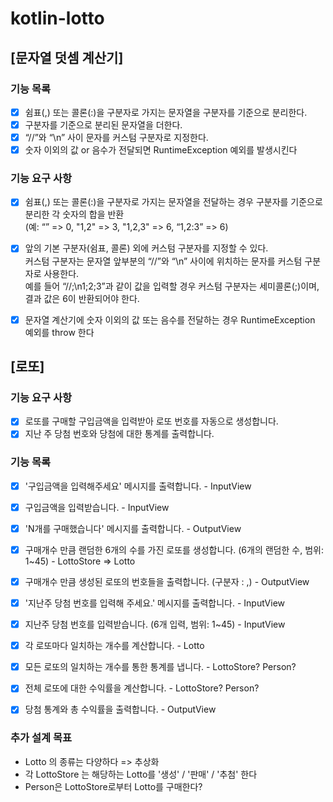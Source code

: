 # kotlin-lotto

## [문자열 덧셈 계산기]
### 기능 목록

- [x] 쉼표(,) 또는 콜론(:)을 구분자로 가지는 문자열을 구분자를 기준으로 분리한다.
- [x] 구분자를 기준으로 분리된 문자열을 더한다.
- [x] “//”와 “\n” 사이 문자를 커스텀 구분자로 지정한다.
- [x] 숫자 이외의 값 or 음수가 전달되면 RuntimeException 예외를 발생시킨다

### 기능 요구 사항

- [x] 쉼표(,) 또는 콜론(:)을 구분자로 가지는 문자열을 전달하는 경우 구분자를 기준으로 분리한 각 숫자의 합을 반환
  <br /> (예: “” => 0, "1,2" => 3, "1,2,3" => 6, “1,2:3” => 6)
- [x] 앞의 기본 구분자(쉼표, 콜론) 외에 커스텀 구분자를 지정할 수 있다. <br /> 커스텀 구분자는 문자열 앞부분의 “//”와 “\n” 사이에 위치하는 문자를 커스텀 구분자로 사용한다. <br />예를 들어 “//;\n1;2;3”과 같이 값을 입력할 경우 커스텀 구분자는 세미콜론(;)이며, 결과 값은 6이 반환되어야 한다.
- [x] 문자열 계산기에 숫자 이외의 값 또는 음수를 전달하는 경우 RuntimeException 예외를 throw 한다


## [로또]
### 기능 요구 사항
- [x] 로또를 구매할 구입금액을 입력받아 로또 번호를 자동으로 생성합니다.
- [x] 지난 주 당첨 번호와 당첨에 대한 통계를 출력합니다.

### 기능 목록
- [x] '구입금액을 입력해주세요' 메시지를 출력합니다. - InputView
- [x] 구입금액을 입력받습니다. - InputView

- [x] 'N개를 구매했습니다' 메시지를 출력합니다. - OutputView 
- [x] 구매개수 만큼 랜덤한 6개의 수를 가진 로또를 생성합니다. (6개의 랜덤한 수, 범위: 1~45) - LottoStore => Lotto
- [x] 구매개수 만큼 생성된 로또의 번호들을 출력합니다. (구분자 : ,) - OutputView 

- [x] '지난주 당첨 번호를 입력해 주세요.' 메시지를 출력합니다. - InputView
- [x] 지난주 당첨 번호를 입력받습니다. (6개 입력, 범위: 1~45) - InputView
 
- [x] 각 로또마다 일치하는 개수를 계산합니다. - Lotto
- [x] 모든 로또의 일치하는 개수를 통한 통계를 냅니다. - LottoStore? Person?
- [x] 전체 로또에 대한 수익률을 계산합니다. - LottoStore? Person?
- [x] 당첨 통계와 총 수익률을 출력합니다. - OutputView


### 추가 설계 목표
- Lotto 의 종류는 다양하다 => 추상화
- 각 LottoStore 는 해당하는 Lotto를 '생성' / '판매' / '추첨' 한다
- Person은 LottoStore로부터 Lotto를 구매한다?